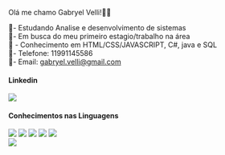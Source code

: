 
Olá me chamo Gabryel Velli!👋👋

📕- Estudando Analise e desenvolvimento de sistemas <br>
💼- Em busca do meu primeiro estagio/trabalho na área <br>
🧠 - Conhecimento em HTML/CSS/JAVASCRIPT, C#, java e SQL <br>
📱- Telefone: 11991145586 <br>
📩- Email: gabryel.velli@gmail.com
<html>
  <h4>Linkedin</h4>
  <a href="https://www.linkedin.com/in/gabryel-velli-vilas-boas-36ab3b26a/"><img src=https://img.shields.io/badge/LinkedIn-0077B5?style=for-the-badge&logo=linkedin&logoColor=white></a>
  <h4>Conhecimentos nas Linguagens</h4>
  <div style="display: inline_block">
    <img src=https://img.shields.io/badge/HTML5-E34F26?style=for-the-badge&logo=html5&logoColor=white> 
    <img src=https://img.shields.io/badge/CSS3-1572B6?style=for-the-badge&logo=css3&logoColor=white>
    <img src=https://img.shields.io/badge/JavaScript-F7DF1E?style=for-the-badge&logo=javascript&logoColor=black>
    <img src=https://img.shields.io/badge/C%23-239120?style=for-the-badge&logo=c-sharp&logoColor=white>
    <img src=https://img.shields.io/badge/Java-ED8B00?style=for-the-badge&logo=openjdk&logoColor=white><br>
    <img src=https://img.shields.io/badge/Microsoft_SQL_Server-CC2927?style=for-the-badge&logo=microsoft-sql-server&logoColor=white>
  </div>
</html>
<!--
**GabryelVelli/GabryelVelli** is a ✨ _special_ ✨ repository because its `README.md` (this file) appears on your GitHub profile.

Here are some ideas to get you started:

- 🔭 I’m currently working on ...
- 🌱 I’m currently learning ...
- 👯 I’m looking to collaborate on ...
- 🤔 I’m looking for help with ...
- 💬 Ask me about ...
- 📫 How to reach me: ...
- 😄 Pronouns: ...
- ⚡ Fun fact: ...
-->
